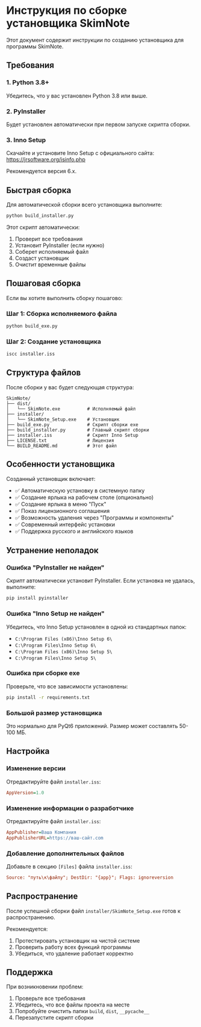 # Инструкция по сборке установщика SkimNote

Этот документ содержит инструкции по созданию установщика для программы SkimNote.

## Требования

### 1. Python 3.8+
Убедитесь, что у вас установлен Python 3.8 или выше.

### 2. PyInstaller
Будет установлен автоматически при первом запуске скрипта сборки.

### 3. Inno Setup
Скачайте и установите Inno Setup с официального сайта:
https://jrsoftware.org/isinfo.php

Рекомендуется версия 6.x.

## Быстрая сборка

Для автоматической сборки всего установщика выполните:

```bash
python build_installer.py
```

Этот скрипт автоматически:
1. Проверит все требования
2. Установит PyInstaller (если нужно)
3. Соберет исполняемый файл
4. Создаст установщик
5. Очистит временные файлы

## Пошаговая сборка

Если вы хотите выполнить сборку пошагово:

### Шаг 1: Сборка исполняемого файла
```bash
python build_exe.py
```

### Шаг 2: Создание установщика
```bash
iscc installer.iss
```

## Структура файлов

После сборки у вас будет следующая структура:

```
SkimNote/
├── dist/
│   └── SkimNote.exe          # Исполняемый файл
├── installer/
│   └── SkimNote_Setup.exe    # Установщик
├── build_exe.py              # Скрипт сборки exe
├── build_installer.py        # Главный скрипт сборки
├── installer.iss             # Скрипт Inno Setup
├── LICENSE.txt               # Лицензия
└── BUILD_README.md           # Этот файл
```

## Особенности установщика

Созданный установщик включает:

- ✅ Автоматическую установку в системную папку
- ✅ Создание ярлыка на рабочем столе (опционально)
- ✅ Создание ярлыка в меню "Пуск"
- ✅ Показ лицензионного соглашения
- ✅ Возможность удаления через "Программы и компоненты"
- ✅ Современный интерфейс установки
- ✅ Поддержка русского и английского языков

## Устранение неполадок

### Ошибка "PyInstaller не найден"
Скрипт автоматически установит PyInstaller. Если установка не удалась, выполните:
```bash
pip install pyinstaller
```

### Ошибка "Inno Setup не найден"
Убедитесь, что Inno Setup установлен в одной из стандартных папок:
- `C:\Program Files (x86)\Inno Setup 6\`
- `C:\Program Files\Inno Setup 6\`
- `C:\Program Files (x86)\Inno Setup 5\`
- `C:\Program Files\Inno Setup 5\`

### Ошибка при сборке exe
Проверьте, что все зависимости установлены:
```bash
pip install -r requirements.txt
```

### Большой размер установщика
Это нормально для PyQt6 приложений. Размер может составлять 50-100 МБ.

## Настройка

### Изменение версии
Отредактируйте файл `installer.iss`:
```ini
AppVersion=1.0
```

### Изменение информации о разработчике
Отредактируйте файл `installer.iss`:
```ini
AppPublisher=Ваша Компания
AppPublisherURL=https://ваш-сайт.com
```

### Добавление дополнительных файлов
Добавьте в секцию `[Files]` файла `installer.iss`:
```ini
Source: "путь\к\файлу"; DestDir: "{app}"; Flags: ignoreversion
```

## Распространение

После успешной сборки файл `installer/SkimNote_Setup.exe` готов к распространению.

Рекомендуется:
1. Протестировать установщик на чистой системе
2. Проверить работу всех функций программы
3. Убедиться, что удаление работает корректно

## Поддержка

При возникновении проблем:
1. Проверьте все требования
2. Убедитесь, что все файлы проекта на месте
3. Попробуйте очистить папки `build`, `dist`, `__pycache__`
4. Перезапустите скрипт сборки 